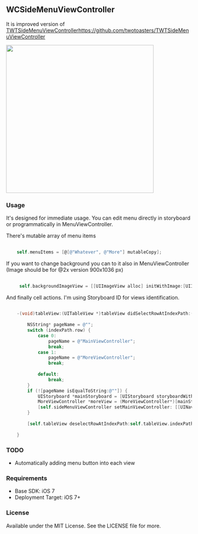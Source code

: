 ## WCSideMenuViewController

It is improved version of [TWTSideMenuViewController](https://github.com/twotoasters/TWTSideMenuViewController "TWTSideMenuViewController")https://github.com/twotoasters/TWTSideMenuViewController 

<img src="https://raw.github.com/kafejo/WCSideMenuViewController/master/TWTSideMenuViewController-Sample/screenshots/screenshot01.png" width="400">

### Usage

It's designed for immediate usage. You can edit menu directly in storyboard or programmatically in MenuViewController.

There's mutable array of menu items 

```objective-c
	
	self.menuItems = [@[@"Whatever", @"More"] mutableCopy];

```

If you want to change background you can to it also in MenuViewController (Image should be for @2x version 900x1036 px)

```objective-c
	
	 self.backgroundImageView = [[UIImageView alloc] initWithImage:[UIImage imageNamed:@"galaxy2.png"]];

```

And finally cell actions. I'm using Storyboard ID for views identification.

```objective-c
	
	-(void)tableView:(UITableView *)tableView didSelectRowAtIndexPath:(NSIndexPath *)indexPath{
   
		NSString* pageName = @"";
		switch (indexPath.row) {
			case 0:
				pageName = @"MainViewController";
				break;
			case 1:
				pageName = @"MoreViewController";
				break;
			
			default:
				break;
		}
		if (![pageName isEqualToString:@""]) {
			UIStoryboard *mainStoryboard = [UIStoryboard storyboardWithName:@"Storyboard" bundle: nil];
			MoreViewController *moreView = (MoreViewController*)[mainStoryboard instantiateViewControllerWithIdentifier: pageName];
			[self.sideMenuViewController setMainViewController: [[UINavigationController alloc] initWithRootViewController:moreView] animated:YES closeMenu:YES];
		}
	
		[self.tableView deselectRowAtIndexPath:self.tableView.indexPathForSelectedRow animated:YES];
  
	}


```




### TODO

- Automatically adding menu button into each view

### Requirements

- Base SDK: iOS 7
- Deployment Target: iOS 7+

### License

Available under the MIT License. See the LICENSE file for more.

